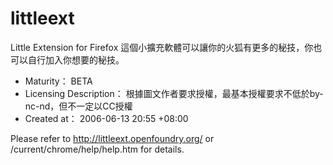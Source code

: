 # littleext
Little Extension for Firefox 這個小擴充軟體可以讓你的火狐有更多的秘技，你也可以自行加入你想要的秘技。

- Maturity：	BETA
- Licensing Description：	根據圖文作者要求授權，最基本授權要求不低於by-nc-nd，但不一定以CC授權
- Created at：	2006-06-13 20:55 +08:00

Please refer to http://littleext.openfoundry.org/ or /current/chrome/help/help.htm for details.
